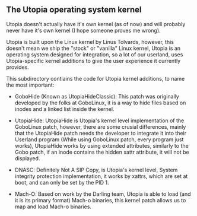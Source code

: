 ## The Utopia operating system kernel

Utopia doesn't actually have it's own kernel (as of now) and will probably never have it's own kernel (I hope someone proves me wrong).

Utopia is built upon the Linux kernel by Linus Tolvards, however, this doesn't mean we ship the "stock" or "vanilla" Linux kernel, Utopia is an operating system designed for integration, so a lot of our userland, uses Utopia-specific kernel additions to give the user experience it currently provides.

This subdirectory contiains the code for Utopia kernel additions, to name the most important:

- GoboHide (Known as UtopiaHideClassic): This patch was originally developed by the folks at GoboLinux, it is a way to hide files based on inodes and a linked list inside the kernel.

- UtopiaHide: UtopiaHide is Utopia's kernel level implementation of the GoboLinux patch, however, there are some crusial differences, mainly that the UtopiaHide patch needs the developer to integrate it into their Userland program (While using GoboLinux patch, every program just works), UtopiaHide works by using extended attributes, similarly to the Gobo patch, if an inode contains the hidden xattr attribute, it will not be displayed.

- DNASC: Definitely Not A SIP Copy, is Utopia's kernel level, System integrity protection implementation, it works by xattrs, which are set at boot, and can only be set by the PID 1.

- Mach-O: Based on work by the Darling team, Utopia is able to load (and it is its primary format) Mach-o binaries, this kernel patch allows us to map and load Mach-o binaries.